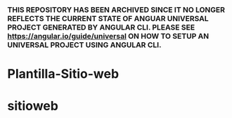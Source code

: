 ### THIS REPOSITORY HAS BEEN ARCHIVED SINCE IT NO LONGER REFLECTS THE CURRENT STATE OF ANGUAR UNIVERSAL PROJECT GENERATED BY ANGULAR CLI. PLEASE SEE https://angular.io/guide/universal ON HOW TO SETUP AN UNIVERSAL PROJECT USING ANGULAR CLI.
# Plantilla-Sitio-web
# sitioweb
